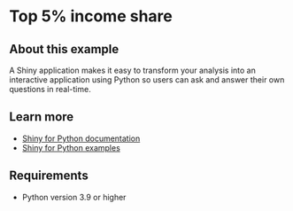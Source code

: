 # Top 5% income share

## About this example

A Shiny application makes it easy to transform your analysis into an interactive application using Python so users can ask and answer their own questions in real-time.


## Learn more

* [Shiny for Python documentation](https://shiny.posit.co/py/)
* [Shiny for Python examples](https://shinylive.io/py/examples/)

## Requirements

* Python version 3.9 or higher

<!-- NOTE: this file is generated -->
